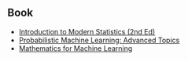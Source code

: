 ## Book
- [Introduction to Modern Statistics (2nd Ed)](https://openintro-ims2.netlify.app/)
- [Probabilistic Machine Learning: Advanced Topics](https://probml.github.io/pml-book/book2.html)
- [Mathematics for Machine Learning](https://mml-book.github.io/)
